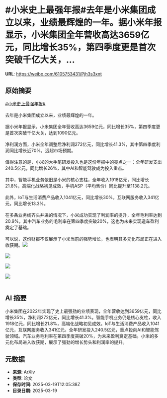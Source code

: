 # #小米史上最强年报#去年是小米集团成立以来，业绩最辉煌的一年。据小米年报显示，小米集团全年营收高达3659亿元，同比增长35%，第四季度更是首次突破千亿大关，...

**URL**: https://weibo.com/6105753431/Pjh3s3xnt

## 原始摘要

<a href="https://m.weibo.cn/search?containerid=231522type%3D1%26t%3D10%26q%3D%23%E5%B0%8F%E7%B1%B3%E5%8F%B2%E4%B8%8A%E6%9C%80%E5%BC%BA%E5%B9%B4%E6%8A%A5%23&amp;extparam=%23%E5%B0%8F%E7%B1%B3%E5%8F%B2%E4%B8%8A%E6%9C%80%E5%BC%BA%E5%B9%B4%E6%8A%A5%23" data-hide=""><span class="surl-text">#小米史上最强年报#</span></a><br><br>去年是小米集团成立以来，业绩最辉煌的一年。<br><br>据小米年报显示，小米集团全年营收高达3659亿元，同比增长35%，第四季度更是首次突破千亿大关，达到1090亿元。<br><br>净利润方面，小米全年调整后净利润272亿元，同比增长41.3%，其中第四季度利润同比增长近70%，远超市场预期。<br><br>值得注意的是，小米的大手笔研发投入也是这份年报中的亮点之一：全年研发支出240.5亿元，同比增长26%，其中AI和智能驾驶成为投入重点。<br><br>其中，智能手机业务依旧是小米的核心支柱，全年收入1918亿元，同比增长21.8%，高端化战略初见成效，手机ASP（平均售价）同比提升至1138.2元。<br><br>此外，IoT与生活消费产品收入1041亿元，同比增长30%，互联网服务收入341亿元，同比增长13.3%。<br><br>在多条业务线齐头并进的情况下，小米成功实现了利润率的提升，全年毛利率达到20.9%，其中汽车业务的毛利率在第四季度突破20%，这也为未来实现造车盈利奠定了基础。<br><br>可以说，这份财报不仅展示了小米当前的强势增长，也表明其多元化布局正在进入收获期。<img style="" src="https://tvax1.sinaimg.cn/large/006Fd7o3gy1hzmbx2gg8qj30o40k8431.jpg" referrerpolicy="no-referrer"><br><br><img style="" src="https://tvax2.sinaimg.cn/large/006Fd7o3gy1hzmbx3g4amj30m60dwdhm.jpg" referrerpolicy="no-referrer"><br><br><img style="" src="https://tvax2.sinaimg.cn/large/006Fd7o3gy1hzmbx4yz3xj30lg0ej75s.jpg" referrerpolicy="no-referrer"><br><br><img style="" src="https://tvax4.sinaimg.cn/large/006Fd7o3gy1hzmbx6fgegj30rz0fntck.jpg" referrerpolicy="no-referrer"><br><br>

## AI 摘要

小米集团在2022年实现了史上最强劲的业绩表现，全年营收达到3659亿元，同比增长35%，净利润272亿元，同比增长41.3%。智能手机业务仍是核心支柱，收入1918亿元，同比增长21.8%，高端化战略初见成效。IoT与生活消费产品收入1041亿元，互联网服务收入341亿元。全年研发投入240.5亿元，重点投向AI和智能驾驶领域。汽车业务毛利率在第四季度突破20%，为未来盈利奠定基础。小米的多元化布局进入收获期，展示了强劲的增长势头和利润率的提升。

## 元数据

- **来源**: ArXiv
- **类型**: 论文
- **保存时间**: 2025-03-19T12:05:38Z
- **目录日期**: 2025-03-19
